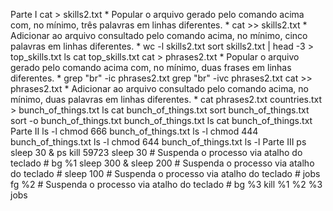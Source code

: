 Parte I
    cat > skills2.txt
    *
        Popular o arquivo gerado pelo comando acima com, no mínimo, três palavras em linhas diferentes.
    *
    cat >> skills2.txt
    *
        Adicionar ao arquivo consultado pelo comando acima, no mínimo, cinco palavras em linhas diferentes.
    *
    wc -l skills2.txt
    sort skills2.txt | head -3 > top_skills.txt
    ls
    cat top_skills.txt
    cat > phrases2.txt
    *
        Popular o arquivo gerado pelo comando acima com, no mínimo, duas frases em linhas diferentes.
    *
    grep "br" -ic phrases2.txt
    grep "br" -ivc phrases2.txt
    cat >> phrases2.txt
    *
        Adicionar ao arquivo consultado pelo comando acima, no mínimo, duas palavras em linhas diferentes.
    *
    cat phrases2.txt countries.txt > bunch_of_things.txt
    ls
    cat bunch_of_things.txt
    sort bunch_of_things.txt
    sort -o bunch_of_things.txt bunch_of_things.txt
    ls
    cat bunch_of_things.txt
Parte II
    ls -l
    chmod 666 bunch_of_things.txt
    ls -l
    chmod 444 bunch_of_things.txt
    ls -l
    chmod 644 bunch_of_things.txt
    ls -l
Parte III
    ps
    sleep 30 &
    ps
    kill 59723
    sleep 30
    #
        Suspenda o processo via atalho do teclado
    #
    bg %1
    sleep 300 &
    sleep 200
    #
        Suspenda o processo via atalho do teclado
    #
    sleep 100
    #
        Suspenda o processo via atalho do teclado
    #
    jobs
    fg %2
    #
        Suspenda o processo via atalho do teclado
    #
    bg %3
    kill %1 %2 %3
    jobs
